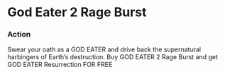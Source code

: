 # God Eater 2 Rage Burst

### Action

Swear your oath as a GOD EATER and drive back the supernatural harbingers of Earth’s destruction. Buy GOD EATER 2 Rage Burst and get GOD EATER Resurrection FOR FREE